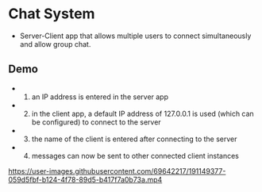 # Chat System
- Server-Client app that allows multiple users to connect simultaneously and allow group chat.

## Demo
- 1. an IP address is entered in the server app
- 2. in the client app, a default IP address of 127.0.0.1 is used (which can be configured) to connect to the server
- 3. the name of the client is entered after connecting to the server
- 4. messages can now be sent to other connected client instances


https://user-images.githubusercontent.com/69642217/191149377-059d5fbf-b124-4f78-89d5-b417f7a0b73a.mp4

